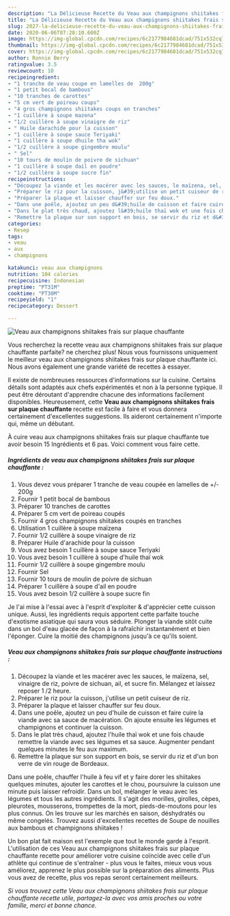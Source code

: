 ```yaml
---
description: "La Délicieuse Recette du Veau aux champignons shiitakes frais sur plaque chauffante"
title: "La Délicieuse Recette du Veau aux champignons shiitakes frais sur plaque chauffante"
slug: 2027-la-delicieuse-recette-du-veau-aux-champignons-shiitakes-frais-sur-plaque-chauffante
date: 2020-06-06T07:28:10.600Z
image: https://img-global.cpcdn.com/recipes/6c2177984681dcad/751x532cq70/veau-aux-champignons-shiitakes-frais-sur-plaque-chauffante-photo-principale-de-la-recette.jpg
thumbnail: https://img-global.cpcdn.com/recipes/6c2177984681dcad/751x532cq70/veau-aux-champignons-shiitakes-frais-sur-plaque-chauffante-photo-principale-de-la-recette.jpg
cover: https://img-global.cpcdn.com/recipes/6c2177984681dcad/751x532cq70/veau-aux-champignons-shiitakes-frais-sur-plaque-chauffante-photo-principale-de-la-recette.jpg
author: Ronnie Berry
ratingvalue: 3.5
reviewcount: 10
recipeingredient:
- "1 tranche de veau coupe en lamelles de  200g"
- "1 petit bocal de bambous"
- "10 tranches de carottes"
- "5 cm vert de poireau coups"
- "4 gros champignons shiitakes coups en tranches"
- "1 cuillère à soupe mazena"
- "1/2 cuillère à soupe vinaigre de riz"
- " Huile darachide pour la cuisson"
- "1 cuillère à soupe sauce Teriyaki"
- "1 cuillère à soupe dhuile tha wok"
- "1/2 cuillère à soupe gingembre moulu"
- " Sel"
- "10 tours de moulin de poivre de sichuan"
- "1 cuillère à soupe dail en poudre"
- "1/2 cuillère à soupe sucre fin"
recipeinstructions:
- "Découpez la viande et les macérer avec les sauces, le maïzena, sel, vinaigre de riz, poivre de sichuan, ail, et sucre fin. Mélangez et laissez reposer 1 /2 heure."
- "Préparer le riz pour la cuisson, j&#39;utilise un petit cuiseur de riz."
- "Préparer la plaque et laisser chauffer sur feu doux."
- "Dans une poêle, ajoutez un peu d&#39;huile de cuisson et faire cuire la viande avec sa sauce de macération. On ajoute ensuite les légumes et champignons et continuer la cuisson."
- "Dans le plat très chaud, ajoutez l&#39;huile thaï wok et une fois chaude remettre la viande avec ses légumes et sa sauce. Augmenter pendant quelques minutes le feu aux maximum."
- "Remettre la plaque sur son support en bois, se servir du riz et d&#39;un bon verre de vin rouge de Bordeaux."
categories:
- Resep
tags:
- veau
- aux
- champignons

katakunci: veau aux champignons 
nutrition: 104 calories
recipecuisine: Indonesian
preptime: "PT31M"
cooktime: "PT30M"
recipeyield: "1"
recipecategory: Dessert

---
```



![Veau aux champignons shiitakes frais sur plaque chauffante](https://img-global.cpcdn.com/recipes/6c2177984681dcad/751x532cq70/veau-aux-champignons-shiitakes-frais-sur-plaque-chauffante-photo-principale-de-la-recette.jpg)

Vous recherchez la recette veau aux champignons shiitakes frais sur plaque chauffante parfaite? ne cherchez plus! Nous vous fournissons uniquement le meilleur veau aux champignons shiitakes frais sur plaque chauffante ici. Nous avons également une grande variété de recettes à essayer.

Il existe de nombreuses ressources d'informations sur la cuisine. Certains détails sont adaptés aux chefs expérimentés et non à la personne typique. Il peut être déroutant d'apprendre chacune des informations facilement disponibles. Heureusement, cette <strong> Veau aux champignons shiitakes frais sur plaque chauffante </strong> recette est facile à faire et vous donnera certainement d'excellentes suggestions. Ils aideront certainement n'importe qui, même un débutant.

<!--inarticleads1-->

À cuire veau aux champignons shiitakes frais sur plaque chauffante tue avoir besoin 15 Ingrédients et 6 pas. Voici comment vous faire cette.

##### Ingrédients de veau aux champignons shiitakes frais sur plaque chauffante :

1. Vous devez vous préparer 1 tranche de veau coupée en lamelles de +/- 200g
1. Fournir 1 petit bocal de bambous
1. Préparer 10 tranches de carottes
1. Préparer 5 cm vert de poireau coupés
1. Fournir 4 gros champignons shiitakes coupés en tranches
1. Utilisation 1 cuillère à soupe maïzena
1. Fournir 1/2 cuillère à soupe vinaigre de riz
1. Préparer  Huile d&#39;arachide pour la cuisson
1. Vous avez besoin 1 cuillère à soupe sauce Teriyaki
1. Vous avez besoin 1 cuillère à soupe d&#39;huile thaï wok
1. Fournir 1/2 cuillère à soupe gingembre moulu
1. Fournir  Sel
1. Fournir 10 tours de moulin de poivre de sichuan
1. Préparer 1 cuillère à soupe d&#39;ail en poudre
1. Vous avez besoin 1/2 cuillère à soupe sucre fin


Je l&#39;ai mise à l&#39;essai avec à l&#39;esprit d&#39;exploiter &amp; d&#39;apprécier cette cuisson unique. Aussi, les ingrédients requis apportent cette parfaite touche d&#39;exotisme asiatique qui saura vous séduire. Plonger la viande sitôt cuite dans un bol d&#39;eau glacée de façon à la rafraîchir instantanément et bien l&#39;éponger. Cuire la moitié des champignons jusqu&#39;à ce qu&#39;ils soient. 

<!--inarticleads2-->

##### Veau aux champignons shiitakes frais sur plaque chauffante instructions :

1. Découpez la viande et les macérer avec les sauces, le maïzena, sel, vinaigre de riz, poivre de sichuan, ail, et sucre fin. Mélangez et laissez reposer 1 /2 heure.
1. Préparer le riz pour la cuisson, j&#39;utilise un petit cuiseur de riz.
1. Préparer la plaque et laisser chauffer sur feu doux.
1. Dans une poêle, ajoutez un peu d&#39;huile de cuisson et faire cuire la viande avec sa sauce de macération. On ajoute ensuite les légumes et champignons et continuer la cuisson.
1. Dans le plat très chaud, ajoutez l&#39;huile thaï wok et une fois chaude remettre la viande avec ses légumes et sa sauce. Augmenter pendant quelques minutes le feu aux maximum.
1. Remettre la plaque sur son support en bois, se servir du riz et d&#39;un bon verre de vin rouge de Bordeaux.


Dans une poêle, chauffer l&#39;huile à feu vif et y faire dorer les shiitakes quelques minutes, ajouter les carottes et le chou, poursuivre la cuisson une minute puis laisser refroidir. Dans un bol, mélanger le veau avec les légumes et tous les autres ingrédients. Il s&#39;agit des morilles, girolles, cèpes, pleurotes, mousserons, trompettes de la mort, pieds-de-moutons pour les plus connus. On les trouve sur les marchés en saison, déshydratés ou même congelés. Trouvez aussi d&#39;excellentes recettes de Soupe de nouilles aux bambous et champignons shiitakes ! 

<!--inarticleads1-->

<p>
Un bon plat fait maison est l'exemple que tout le monde garde à l'esprit. L'utilisation de ces Veau aux champignons shiitakes frais sur plaque chauffante recette pour améliorer votre cuisine coïncide avec celle d'un athlète qui continue de s'entraîner - plus vous le faites, mieux vous vous améliorez, apprenez le plus possible sur la préparation des aliments. Plus vous avez de recette, plus vos repas seront certainement meilleurs.
</p>

<p>
<i>Si vous trouvez cette Veau aux champignons shiitakes frais sur plaque chauffante recette utile, partagez-la avec vos amis proches ou votre famille, merci et bonne chance.</i>
</p>
